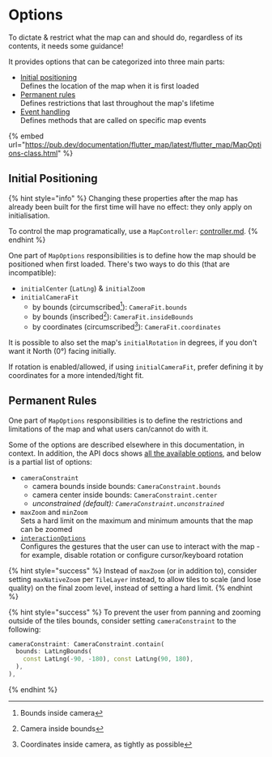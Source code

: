# Options

To dictate & restrict what the map can and should do, regardless of its contents, it needs some guidance!

It provides options that can be categorized into three main parts:

* [Initial positioning](./#initial-positioning)\
  Defines the location of the map when it is first loaded
* [Permanent rules](./#permanent-rules)\
  Defines restrictions that last throughout the map's lifetime
* [Event handling](../programmatic-control/listen-to-events.md)\
  Defines methods that are called on specific map events

{% embed url="https://pub.dev/documentation/flutter_map/latest/flutter_map/MapOptions-class.html" %}

## Initial Positioning

{% hint style="info" %}
Changing these properties after the map has already been built for the first time will have no effect: they only apply on initialisation.

To control the map programatically, use a `MapController`: [controller.md](../programmatic-control/controller.md "mention").
{% endhint %}

One part of `MapOptions` responsibilities is to define how the map should be positioned when first loaded. There's two ways to do this (that are incompatible):

* `initialCenter` (`LatLng`) & `initialZoom`
* `initialCameraFit`
  * by bounds (circumscribed[^1]): `CameraFit.bounds`
  * by bounds (inscribed[^2]): `CameraFit.insideBounds`
  * by coordinates (circumscribed[^3]): `CameraFit.coordinates`

It is possible to also set the map's `initialRotation` in degrees, if you don't want it North (0°) facing initially.

If rotation is enabled/allowed, if using `initialCameraFit`, prefer defining it by coordinates for a more intended/tight fit.

## Permanent Rules

One part of `MapOptions` responsibilities is to define the restrictions and limitations of the map and what users can/cannot do with it.

Some of the options are described elsewhere in this documentation, in context. In addition, the API docs shows [all the available options](https://pub.dev/documentation/flutter\_map/latest/flutter\_map/MapOptions-class.html), and below is a partial list of options:

* `cameraConstraint`
  * camera bounds inside bounds: `CameraConstraint.bounds`
  * camera center inside bounds: `CameraConstraint.center`
  * _unconstrained (default): `CameraConstraint.unconstrained`_
* `maxZoom` and `minZoom`\
  Sets a hard limit on the maximum and minimum amounts that the map can be zoomed
* [`interactionOptions`](interaction-options.md)\
  Configures the gestures that the user can use to interact with the map - for example, disable rotation or configure cursor/keyboard rotation

{% hint style="success" %}
Instead of `maxZoom` (or in addition to), consider setting `maxNativeZoom` per `TileLayer` instead, to allow tiles to scale (and lose quality) on the final zoom level, instead of setting a hard limit.
{% endhint %}

{% hint style="success" %}
To prevent the user from panning and zooming outside of the tiles bounds, consider setting `cameraConstraint` to the following:

```dart
cameraConstraint: CameraConstraint.contain(
  bounds: LatLngBounds(
    const LatLng(-90, -180), const LatLng(90, 180),
  ),
),
```
{% endhint %}

[^1]: Bounds inside camera

[^2]: Camera inside bounds

[^3]: Coordinates inside camera, as tightly as possible

